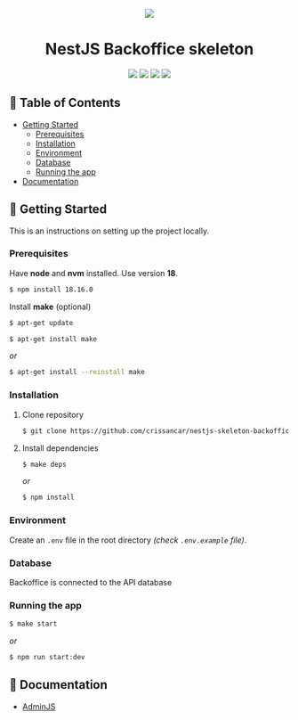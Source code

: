 <div align="center">
  <p>
    <a href="https://postimg.cc/3W6yhNds">
      <img src="https://i.postimg.cc/Dyf1qbFw/pngimg-com-skeleton-PNG42640.png">
    </a>
  </p>

  <h1>NestJS Backoffice skeleton</h1>

  <p>
    <img src="https://img.shields.io/badge/node.js-6DA55F?style=for-the-badge&logo=node.js&logoColor=white">
    <img src="https://img.shields.io/badge/typescript-%23007ACC.svg?style=for-the-badge&logo=typescript&logoColor=white">
    <img src="https://img.shields.io/badge/nestjs-%23E0234E.svg?style=for-the-badge&logo=nestjs&logoColor=white">
    <img src="https://img.shields.io/badge/npm-CB3837?style=for-the-badge&logo=npm&logoColor=white">
  </p>
</div>

<!-- TABLE OF CONTENTS -->
## 📝 Table of Contents

* [Getting Started](#getting-started)
    * [Prerequisites](#prerequisites)
    * [Installation](#installation)
    * [Environment](#environment)
    * [Database](#database)
    * [Running the app](#running-the-app)
* [Documentation](#documentation)

<!-- GETTING STARTED -->
## 🚀 Getting Started

This is an instructions on setting up the project locally.

### Prerequisites
Have **node** and **nvm** installed. Use version **18**.
```bash
$ npm install 18.16.0
```
Install **make** (optional)
```bash
$ apt-get update
```
```bash
$ apt-get install make
```
_or_
```bash
$ apt-get install --reinstall make
```

### Installation

1. Clone repository
    ```bash
    $ git clone https://github.com/crissancar/nestjs-skeleton-backoffice.git
    ```
2. Install dependencies
    ```bash
    $ make deps
    ```
    _or_
    ```bash
    $ npm install
    ```

### Environment
Create an `.env` file in the root directory *(check `.env.example` file)*.

### Database
Backoffice is connected to the API database

### Running the app
```bash
$ make start
```
_or_
```bash
$ npm run start:dev
```

<!-- DOCUMENTATION -->
## 📖 Documentation
-  [AdminJS](https://docs.adminjs.co/)
